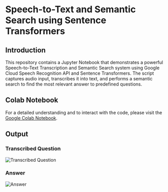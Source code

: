 # Speech-to-Text and Semantic Search using Sentence Transformers

## Introduction

This repository contains a Jupyter Notebook that demonstrates a powerful Speech-to-Text Transcription and Semantic Search system using Google Cloud Speech Recognition API and Sentence Transformers. The script captures audio input, transcribes it into text, and performs a semantic search to find the most relevant answer to predefined questions.

## Colab Notebook

For a detailed understanding and to interact with the code, please visit the [Google Colab Notebook](https://colab.research.google.com/drive/1wP-X5V29JgSf7gyI-Z8S5pbojTCIejoL?usp=sharing).

## Output

### Transcribed Question
![Transcribed Question](/path/to/transcribed_question.png)

### Answer
![Answer](/path/to/answer.png)
